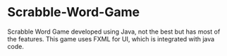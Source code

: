 # Scrabble-Word-Game

Scrabble Word Game developed using Java, not the best but has most of the features.
This game uses FXML for UI, which is integrated with java code.
